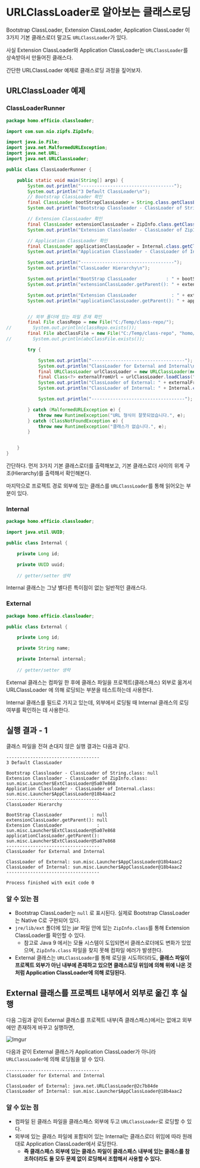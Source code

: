 # URLClassLoader로 알아보는 클래스로딩

Bootstrap ClassLoader, Extension ClassLoader, Application ClassLoader 이 3가지 기본 클래스로더 말고도 `URLClassLoader`가 있다. 

사실 Extension ClassLoader와 Application ClassLoader는 `URLClassLoader`를 상속받아서 만들어진 클래스다.

간단한 URLClassLoader 예제로 클래스로딩 과정을 짚어보자.

## URLClassLoader 예제

### ClassLoaderRunner

```java
package homo.efficio.classloader;

import com.sun.nio.zipfs.ZipInfo;

import java.io.File;
import java.net.MalformedURLException;
import java.net.URL;
import java.net.URLClassLoader;

public class ClassLoaderRunner {

    public static void main(String[] args) {
        System.out.println("-----------------------------------");
        System.out.println("3 Default ClassLoader\n");
        // Bootstrap ClassLoader 확인
        final ClassLoader bootStrapClassLoader = String.class.getClassLoader();
        System.out.println("Bootstrap Classloader - ClassLoader of String.class: " + bootStrapClassLoader);

        // Extension ClassLoader 확인
        final ClassLoader extensionClassLoader = ZipInfo.class.getClassLoader();
        System.out.println("Extension Classloader - ClassLoader of ZipInfo.class: " + extensionClassLoader);

        // Application ClassLoader 확인
        final ClassLoader applicationClassLoader = Internal.class.getClassLoader();
        System.out.println("Application Classloader - ClassLoader of Internal.class: " + applicationClassLoader);

        System.out.println("-----------------------------------");
        System.out.println("ClassLoader Hierarchy\n");

        System.out.println("BootStrap ClassLoader           : " + bootStrapClassLoader);
        System.out.println("extensionClassLoader.getParent(): " + extensionClassLoader.getParent());

        System.out.println("Extension ClassLoader             : " + extensionClassLoader);
        System.out.println("applicationClassLoader.getParent(): " + applicationClassLoader.getParent());


        // 외부 폴더에 있는 파일 존재 확인
        final File classRepo = new File("C:/Temp/class-repo/");
//        System.out.println(classRepo.exists());
        final File abcClassFile = new File("C:/Temp/class-repo", "homo/efficio/classloader/External.class");
//        System.out.println(abcClassFile.exists());

        try {

            System.out.println("-----------------------------------");
            System.out.println("ClassLoader for External and Internal\n");
            final URLClassLoader urlClassLoader = new URLClassLoader(new URL[]{ classRepo.toURI().toURL() });
            final Class<?> externalFromUrl = urlClassLoader.loadClass("homo.efficio.classloader.External");
            System.out.println("ClassLoader of External: " + externalFromUrl.getClassLoader());
            System.out.println("ClassLoader of Internal: " + Internal.class.getClassLoader());

            System.out.println("-----------------------------------");

        } catch (MalformedURLException e) {
            throw new RuntimeException("URL 형식이 잘못되었습니다.", e);
        } catch (ClassNotFoundException e) {
            throw new RuntimeException("클래스가 없습니다.", e);
        }


    }
}

```

간단하다. 먼저 3가지 기본 클래스로더를 출력해보고, 기본 클래스로더 사이의 위계 구조(Hierarchy)를 출력해서 확인해본다.

마지막으로 프로젝트 경로 외부에 있는 클래스를 `URLClassLoader`를 통해 읽어오는 부분이 있다.

### Internal

```java
package homo.efficio.classloader;

import java.util.UUID;

public class Internal {

    private Long id;

    private UUID uuid;
    
    // getter/setter 생략
```

Internal 클래스는 그냥 별다른 특이점이 없는 일반적인 클래스다.


### External

```java
package homo.efficio.classloader;

public class External {

    private Long id;

    private String name;

    private Internal internal;
    
    // getter/setter 생략
```

External 클래스는 컴파일 한 후에 클래스 파일을 프로젝트(클래스패스) 외부로 옮겨서 URLClassLoader 에 의해 로딩되는 부분을 테스트하는데 사용한다.

Internal 클래스를 필드로 가지고 있는데, 외부에서 로딩될 때 Internal 클래스의 로딩 여부를 확인하는 데 사용한다.

## 실행 결과 - 1

클래스 파일을 전혀 손대지 않은 실행 결과는 다음과 같다.

```
-----------------------------------
3 Default ClassLoader

Bootstrap Classloader - ClassLoader of String.class: null
Extension Classloader - ClassLoader of ZipInfo.class: sun.misc.Launcher$ExtClassLoader@5a07e868
Application Classloader - ClassLoader of Internal.class: sun.misc.Launcher$AppClassLoader@18b4aac2
-----------------------------------
ClassLoader Hierarchy

BootStrap ClassLoader           : null
extensionClassLoader.getParent(): null
Extension ClassLoader             : sun.misc.Launcher$ExtClassLoader@5a07e868
applicationClassLoader.getParent(): sun.misc.Launcher$ExtClassLoader@5a07e868
-----------------------------------
ClassLoader for External and Internal

ClassLoader of External: sun.misc.Launcher$AppClassLoader@18b4aac2
ClassLoader of Internal: sun.misc.Launcher$AppClassLoader@18b4aac2
-----------------------------------

Process finished with exit code 0
```

### 알 수 있는 점

- Bootstrap ClassLoader는 `null` 로 표시된다. 실제로 Bootstrap ClassLoader는 Native C로 구현되어 있다.
- `jre/lib/ext` 폴더에 있는 jar 파일 안에 있는 `ZipInfo.class`를 통해 Extension ClassLoader를 확인할 수 있다.
  - 참고로 Java 9 에서는 모듈 시스템이 도입되면서 클래스로더에도 변화가 있었으며, `ZipInfo.class` 파일을 찾지 못해 컴파일 에러가 발생한다.
- External 클래스는 `URLClassLoader`를 통해 로딩을 시도하더라도, **클래스 파일이 프로젝트 외부가 아닌 내부에 존재하고 있으면 클래스로딩 위임에 의해 위에 나온 것처럼 Application ClassLoader에 의해 로딩된다.**

## External 클래스를 프로젝트 내부에서 외부로 옮긴 후 실행

다음 그림과 같이 External 클래스를 프로젝트 내부(즉 클래스패스)에서는 없애고 외부에만 존재하게 바꾸고 실행하면,

![Imgur](https://i.imgur.com/uGY0oib.png)

다음과 같이 External 클래스가 Application ClassLoader가 아니라 `URLClassLoader`에 의해 로딩됨을 알 수 있다.

```
-----------------------------------
ClassLoader for External and Internal

ClassLoader of External: java.net.URLClassLoader@2c7b84de
ClassLoader of Internal: sun.misc.Launcher$AppClassLoader@18b4aac2
```

### 알 수 있는 점

- 컴파일 된 클래스 파일을 클래스패스 외부에 두고 `URLClassLoader`로 로딩할 수 있다.
- 외부에 있는 클래스 파일에 포함되어 있는 Internal는 클래스로더 위임에 따라 원래대로 Application ClassLoader에서 로딩한다.
  - **즉 클래스패스 외부에 있는 클래스 파일이 클래스패스 내부에 있는 클래스를 참조하더라도 둘 모두 문제 없이 로딩해서 조합해서 사용할 수 있다.**
